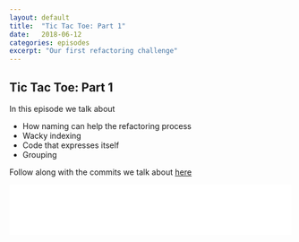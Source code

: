 ```yaml
---
layout: default
title:  "Tic Tac Toe: Part 1"
date:   2018-06-12
categories: episodes
excerpt: "Our first refactoring challenge"
---
```


## Tic Tac Toe: Part 1

In this episode we talk about

* How naming can help the refactoring process
* Wacky indexing
* Code that expresses itself
* Grouping

Follow along with the commits we talk about [here](https://github.com/stride-nyc/evil_genius_podcast_exercises/commits/meredith-ttt/tic-tac-toe)

<iframe style="border: none" src="//html5-player.libsyn.com/embed/episode/id/6675620/height/90/theme/custom/autoplay/no/autonext/no/thumbnail/yes/preload/no/no_addthis/no/direction/forward/render-playlist/no/custom-color/000000/" height="90" width="100%" scrolling="no"  allowfullscreen webkitallowfullscreen mozallowfullscreen oallowfullscreen msallowfullscreen></iframe>